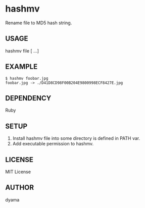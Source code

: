 hashmv
======

Rename file to MD5 hash string.

USAGE
-----

hashmv file [ ...]

EXAMPLE
-------

    $ hashmv foobar.jpg
    foobar.jpg -> ./D41D8CD98F00B204E9800998ECF8427E.jpg

DEPENDENCY
----------

Ruby

SETUP
-----

1. Install hashmv file into some directory is defined in PATH var.
2. Add executable permission to hashmv.

LICENSE
-------

MIT License

AUTHOR
------

dyama

